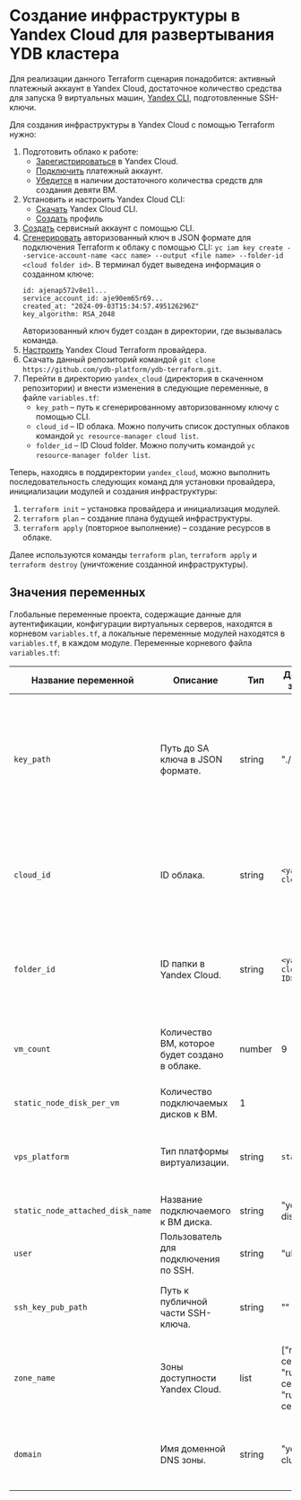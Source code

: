 # Создание инфраструктуры в Yandex Cloud для развертывания YDB кластера

Для реализации данного Terraform сценария понадобится: активный платежный аккаунт в Yandex Cloud, достаточное количество средства для запуска 9 виртуальных машин, [Yandex CLI](https://cloud.yandex.ru/ru/docs/cli/quickstart), подготовленные SSH-ключи.

Для создания инфраструктуры в Yandex Cloud с помощью Terraform нужно:

1. Подготовить облако к работе:
    * [Зарегистрироваться](https://console.yandex.cloud) в Yandex Cloud.
    * [Подключить](https://cloud.yandex/ru/docs/billing/concepts/billing-account) платежный аккаунт.
    * [Убедится](https://billing.yandex.cloud/) в наличии достаточного количества средств для создания девяти ВМ.
2. Установить и настроить Yandex Cloud CLI:
    * [Скачать](https://cloud.yandex/ru/docs/cli/quickstart) Yandex Cloud CLI.
    * [Создать](https://cloud.yandex/ru/docs/cli/quickstart#initialize) профиль
3. [Создать](https://cloud.yandex/ru/docs/tutorials/infrastructure-management/terraform-quickstart#get-credentials) сервисный аккаунт с помощью CLI.
4. [Сгенерировать](https://cloud.yandex/ru/docs/cli/operations/authentication/service-account#auth-as-sa) авторизованный ключ в JSON формате для подключения Terraform к облаку с помощью CLI: `yc iam key create --service-account-name <acc name> --output <file name> --folder-id <cloud folder id>`. В терминал будет выведена информация о созданном ключе:
    ```
    id: ajenap572v8e1l...
    service_account_id: aje90em65r69...
    created_at: "2024-09-03T15:34:57.495126296Z"
    key_algorithm: RSA_2048
    ```
    Авторизованный ключ будет создан в директории, где вызывалась команда.
5. [Настроить](https://cloud.yandex/ru/docs/tutorials/infrastructure-management/terraform-quickstart#configure-provider) Yandex Cloud Terraform провайдера.
6. Скачать данный репозиторий командой `git clone https://github.com/ydb-platform/ydb-terraform.git`.
7. Перейти в директорию `yandex_cloud` (директория в скаченном репозитории) и внести изменения в следующие переменные, в файле `variables.tf`:
    * `key_path` – путь к сгенерированному авторизованному ключу с помощью CLI.
    * `cloud_id` – ID облака. Можно получить список доступных облаков командой `yc resource-manager cloud list`.
    * `folder_id` – ID Cloud folder. Можно получить командой `yc resource-manager folder list`.

Теперь, находясь в поддиректории `yandex_cloud`, можно выполнить последовательность следующих команд для установки провайдера, инициализации модулей и создания инфраструктуры:

1. `terraform init` – установка провайдера и инициализация модулей.
2. `terraform plan` – создание плана будущей инфраструктуры.
3. `terraform apply` (повторное выполнение) – создание ресурсов в облаке.

Далее используются команды `terraform plan`, `terraform apply` и `terraform destroy` (уничтожение созданной инфраструктуры).

## Значения переменных 

Глобальные переменные проекта, содержащие данные для аутентификации, конфигурации виртуальных серверов,  находятся в корневом `variables.tf`, а локальные переменные модулей находятся в `variables.tf`, в каждом модуле. Переменные корневого файла `variables.tf`:

| Название переменной | Описание | Тип | Дефолтное значение | Примечание |
|---------------------|----------|-----|--------------------| ---------- |
| `key_path` | Путь до SA ключа в JSON формате. | string | "./prod.json" | Создать SA ключ можно с помощью CLI командой `yc iam key create \ --service-account-id < service acc ID > \ --folder-name <folder cloud name> \ --output key.json`. |
| `cloud_id` | ID облака. | string | `<yandex cloud ID >` | Можно получить список доступных облаков командой `yc resource-manager cloud list`.|
| `folder_id` | ID папки в Yandex Cloud. | string | `<yandex cloud folder ID>` | ID папки Yandex Cloud можно получить командой `yc resource-manager folder list`. |
| `vm_count` | Количество ВМ, которое будет создано в облаке. | number | 9 | Минимальное количество ВМ для создания YDB кластера – 8 ВМ. |
| `static_node_disk_per_vm` | Количество подключаемых дисков к ВМ. | 1 | |
| `vps_platform` | Тип платформы виртуализации. | string | `standard-v3` | standard-v1 – Intel Broadwell, -v2 – Intel Cascade Lake, -v3 – Intel Ice Lake. |
| `static_node_attached_disk_name` | Название подключаемого к ВМ диска. | string | "ydb-data-disk" | |
| `user` | Пользователь для подключения по SSH. | string | "ubuntu" | |
| `ssh_key_pub_path` | Путь к публичной части SSH-ключа. | string | "<path to SSH pub>" | Создать пару SSH-ключей можно командой `ssh keygen`.|
| `zone_name` | Зоны доступности Yandex Cloud. | list | ["ru-central1-a", "ru-central1-b", "ru-central1-d"] | Список зон доступности не содержит ru-central1-c зоны – она выводится из эксплуатации. | 
| `domain` | Имя доменной DNS зоны. | string | "ydb-cluster.com." | Имя доменной зоны всегда должно заканчиваться точкой. |   

